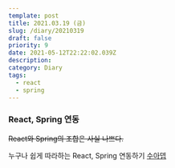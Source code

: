 ```yaml
---
template: post
title: 2021.03.19 (금)
slug: /diary/20210319
draft: false
priority: 9
date: 2021-05-12T22:22:02.039Z
description:
category: Diary
tags:
  - react
  - spring
---
```


### React, Spring 연동

~~React와 Spring의 조합은 사실 나쁘다.~~

누구나 쉽게 따라하는 React, Spring 연동하기 [수아뎁](https://joshua-dev-story.blogspot.com/2020/01/react-spring.html)
